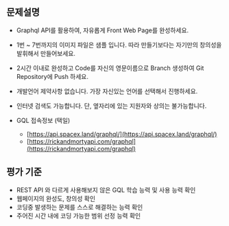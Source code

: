 ## 문제설명

- Graphql API를 활용하여, 자유롭게 Front Web Page를 완성하세요.
- 1번 ~ 7번까지의 이미지 파일은 샘플 입니다. 따라 만들기보다는 자기만의 창의성을 발휘해서 만들어보세요.
- 2시간 이내로 완성하고 Code를 자신의 영문이름으로 Branch 생성하여 Git Repository에 Push 하세요.
- 개발언어 제약사항 없습니다. 가장 자신있는 언어를 선택해서 진행하세요.
- 인터넷 검색도 가능합니다. 단, 옆자리에 있는 지원자와 상의는 불가능합니다.

- GQL 접속정보 (택일)
    - [https://api.spacex.land/graphql/](https://api.spacex.land/graphql/)
    - [https://rickandmortyapi.com/graphql](https://rickandmortyapi.com/graphql)

## 평가 기준
- REST API 와 다르게 사용해보지 않은 GQL 학습 능력 및 사용 능력 확인
- 웹페이지의 완성도, 창의성 확인
- 코딩중 발생하는 문제를 스스로 해결하는 능력 확인
- 주어진 시간 내에 코딩 가능한 범위 선정 능력 확인
